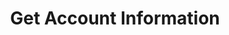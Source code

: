 ---
title: Get Account Information
excerpt: >-
  Get information about your account, including the number of remaining credits,
  the number of overage credits, and the details of the upcoming invoice.
api:
  file: openapi.json
  operationId: get_account
hidden: false
---